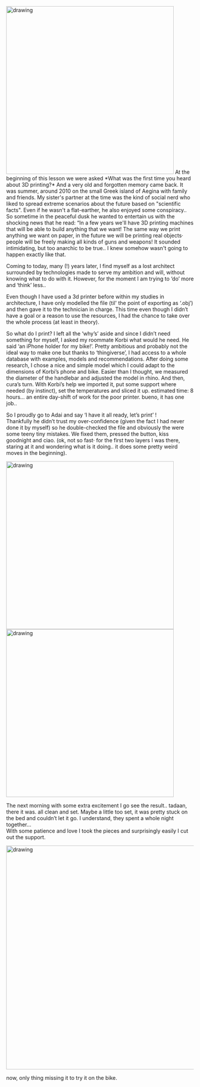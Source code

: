 <img src="../meme boat.jpeg" alt="drawing" width="450" />   
At the beginning of this lesson we were asked *What was the first time you heard about 3D printing?*  
And a very old and forgotten memory came back. It was summer, around 2010 on the small Greek island of Aegina with family and friends. My sister's partner at the time was the kind of social nerd who liked to spread extreme scenarios about the future based on "scientific facts". Even if he wasn't a flat-earther, he also enjoyed some conspiracy.. So sometime in the peaceful dusk he wanted to entertain us with the shocking news that he read:   
“In a few years we'll have 3D printing machines that will be able to build anything that we want! The same way we print anything we want on paper, in the future we will be printing real objects· people will be freely making all kinds of guns and weapons! It sounded intimidating, but too anarchic to be true.. I knew somehow wasn't going to happen exactly like that.  

Coming to today, many (!) years later, I find myself as a lost architect surrounded by technologies made to serve my ambition and will, without knowing what to do with it. However, for the moment I am trying to ‘do’ more and ‘think’ less..  

Even though I have used a 3d printer before within my studies in architecture, I have only modelled the file (til' the point of exporting as ‘.obj’) and then gave it to the technician in charge. This time even though I didn’t have a goal or a reason to use the resources, I had the chance to take over the whole process (at least in theory).   

So what do I print? I left all the ‘why’s’ aside and since I didn’t need something for myself, I asked my roommate Korbi what would he need. He said ‘an iPhone holder for my bike!’. Pretty ambitious and probably not the ideal way to make one but thanks to ‘thingiverse’, I had access to a whole database with examples, models and recommendations. After doing some research, I chose a nice and simple model which I could adapt to the dimensions of Korbi’s phone and bike. Easier than I thought, we measured the diameter of the handlebar and adjusted the model in rhino. And then, cura’s turn. With Korbi’s help we imported it, put some support where needed (by instinct), set the temperatures and sliced it up. estimated time: 8 hours… an entire day-shift of work for the poor printer. bueno, it has one job..  

So I proudly go to Adai and say ‘I have it all ready, let’s print’ !  
Thankfully he didn’t trust my over-confidence (given the fact I had never done it by myself) so he double-checked the file and obviously the were some teeny tiny mistakes. We fixed them, pressed the button, kiss goodnight and ciao. (ok, not so fast· for the first two layers I was there, staring at it and wondering what is it doing.. it does some pretty weird moves in the beginning).   

<img src="../me-1st layer.jpeg" alt="drawing" width="450" />   

<img src="../3dprinter.gif" alt="drawing" width="450" />   

The next morning with some extra excitement I go see the result.. tadaan, there it was. all clean and set. Maybe a little too set, it was pretty stuck on the bed and couldn’t let it go. I understand, they spent a whole night together…  
With some patience and love I took the pieces and surprisingly easily I cut out the support.  

<img src="../3d pieces.png" alt="drawing" width="600" />   

now, only thing missing it to try it on the bike.  
